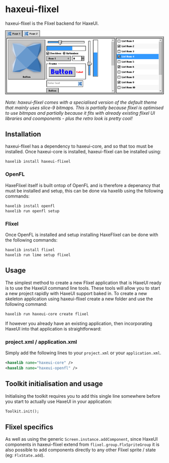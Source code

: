 haxeui-flixel
================================

haxeui-flixel is the Flixel backend for HaxeUI.

![](./_assets/haxeui-flixel-preview_no_border.png)

_Note: haxeui-flixel comes with a specialised version of the default theme that mainly uses slice-9 bitmaps. This is partially because flixel is optimised to use bitmpas and partially because it fits with already existing flixel UI libraries and coomponents - plus the retro look is pretty cool!_

## Installation
haxeui-flixel has a dependency to haxeui-core, and so that too must be installed. Once haxeui-core is installed, haxeui-flixel can be installed using:

```
haxelib install haxeui-flixel
```

### OpenFL
HaxeFlixel itself is built ontop of OpenFL and is therefore a depenancy that must be installed and setup, this can be done via haxelib using the following commands:

```
haxelib install openfl
haxelib run openfl setup
```

### Flixel
Once OpenFL is installed and setup installing HaxeFlixel can be done with the following commands:

```
haxelib install flixel
haxelib run lime setup flixel
```

## Usage
The simplest method to create a new Flixel application that is HaxeUI ready is to use the HaxeUI command line tools. These tools will allow you to start a new project rapidly with HaxeUI support baked in. To create a new skeleton application using haxeui-flixel create a new folder and use the following command:

```
haxelib run haxeui-core create flixel
```

If however you already have an existing application, then incorporating HaxeUI into that application is straightforward:

### project.xml / application.xml
Simply add the following lines to your `project.xml` or your `application.xml`.

```xml
<haxelib name="haxeui-core" />
<haxelib name="haxeui-openfl" />
```

## Toolkit initialisation and usage
Initialising the toolkit requires you to add this single line somewhere before you start to actually use HaxeUI in your application:

```haxe
Toolkit.init();
```

## Flixel specifics
As well as using the generic `Screen.instance.addComponent`, since HaxeUI components in haxeui-flixel extend from `flixel.group.FlxSpriteGroup` it is also possible to add components directly to any other Flixel sprite / state (eg: `FlxState.add`).